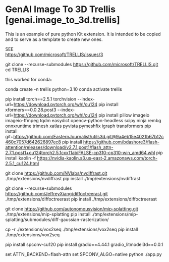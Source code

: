 # GenAI Image To 3D Trellis [genai.image_to_3d.trellis]

This is an example of pure python Kit extension. It is intended to be copied and to serve as a template to create new ones.

SEE  
https://github.com/microsoft/TRELLIS/issues/3

git clone --recurse-submodules https://github.com/microsoft/TRELLIS.git
cd TRELLIS

this worked for conda:

conda create -n trellis python=3.10
conda activate trellis 

pip install torch==2.5.1 torchvision --index-url=https://download.pytorch.org/whl/cu124
pip install xformers==0.0.28.post3 --index-url=https://download.pytorch.org/whl/cu124
pip install pillow imageio imageio-ffmpeg tqdm easydict opencv-python-headless scipy ninja rembg onnxruntime trimesh xatlas pyvista pymeshfix igraph transformers
pip install git+https://github.com/EasternJournalist/utils3d.git@9a4eb15e4021b67b12c460c7057d642626897ec8
pip install https://github.com/bdashore3/flash-attention/releases/download/v2.7.1.post1/flash_attn-2.7.1.post1+cu124torch2.5.1cxx11abiFALSE-cp310-cp310-win_amd64.whl
pip install kaolin -f https://nvidia-kaolin.s3.us-east-2.amazonaws.com/torch-2.5.1_cu124.html

git clone https://github.com/NVlabs/nvdiffrast.git ./tmp/extensions/nvdiffrast
pip install ./tmp/extensions/nvdiffrast

git clone --recurse-submodules https://github.com/JeffreyXiang/diffoctreerast.git ./tmp/extensions/diffoctreerast
pip install ./tmp/extensions/diffoctreerast

git clone https://github.com/autonomousvision/mip-splatting.git ./tmp/extensions/mip-splatting
pip install ./tmp/extensions/mip-splatting/submodules/diff-gaussian-rasterization/

cp -r ./extensions/vox2seq ./tmp/extensions/vox2seq
pip install ./tmp/extensions/vox2seq

pip install spconv-cu120
pip install gradio==4.44.1 gradio_litmodel3d==0.0.1

set ATTN_BACKEND=flash-attn
set SPCONV_ALGO=native
python ./app.py